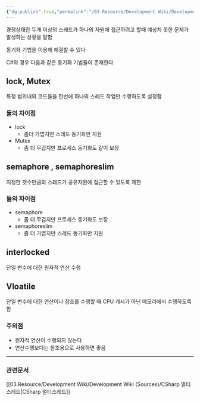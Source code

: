 ```yaml
---
{"dg-publish":true,"permalink":"/03.Resource/Development Wiki/Development Wiki (Sources)/CSharp Race Condition (경쟁 상태)/","noteIcon":"","created":"2024-11-10T16:15:15.000+09:00","updated":"2025-07-19T22:58:36.951+09:00"}
---
```


경쟁상태란 두개 이상의 스레드가 하나의 자원에 접근하려고 할때 예상치 못한 문제가 발생하는 상황을 말함

동기화 기법을 이용해 해결할 수 있다

C#의 경우 다음과 같은 동기화 기법들이 존재한다
## lock, Mutex
특정 범위내의 코드들을 한번에 하나의 스레드 작업만 수행하도록 설정함
### 둘의 차이점
* lock
	* 좀더 가볍지만 스레드 동기화만 지원
* Mutex
	* 좀 더 무겁지만 프로세스 동기화도 같이 보장
## semaphore , semaphoreslim
지정한 갯수만큼의 스레드가 공유자원에 접근할 수 있도록 제한
### 둘의 차이점
* semaphore
	* 좀 더 무겁지만 프로세스 동기화도 보장
* semaphoreslim
	* 좀 더 가볍지만 스레드 동기화만 지원

## interlocked
단일 변수에 대한 원자적 연산 수행

## Vloatile
단일 변수에 대한 연산이나 참조를 수행할 때 CPU 캐시가 아닌 메모리에서 수행하도록 함
### 주의점
* 원자적 연산이 수행되지 않는다 
* 연산수행보다는 참조용으로 사용하면 좋음

---
### 관련문서
[[03.Resource/Development Wiki/Development Wiki (Sources)/CSharp 멀티스레드\|CSharp 멀티스레드]]